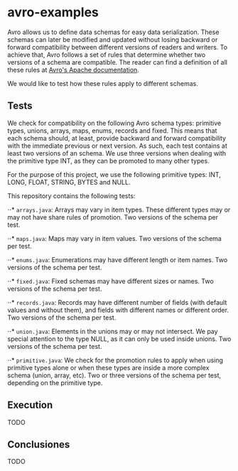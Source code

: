 # avro-examples

Avro allows us to define data schemas for easy data serialization. These schemas can later be modified and updated without losing backward or forward compatibility between different versions of readers and writers. To achieve that, Avro follows a set of rules that determine whether two versions of a schema are compatible. The reader can find a definition of all these rules at [Avro's Apache documentation](https://avro.apache.org/docs/current/spec.html#Schema+Resolution).

We would like to test how these rules apply to different schemas.


## Tests


We check for compatibility on the following Avro schema types: primitive types, unions, arrays, maps, enums, records and fixed. This means that each schema should, at least, provide backward and forward compatibility with the immediate previous or next version. As such, each test contains at least two versions of an schema. We use three versions when dealing with the primitive type INT, as they can be promoted to many other types.

For the purpose of this project, we use the following primitive types: INT, LONG, FLOAT, STRING, BYTES and NULL. 
 
This repository contains the following tests:

⋅⋅* `arrays.java`: Arrays may vary in item types. These different types may or may not have share rules of promotion. Two versions of the schema per test.

⋅⋅* `maps.java`: Maps may vary in item values. Two versions of the schema per test. 

⋅⋅* `enums.java`: Enumerations may have different length or item names. Two versions of the schema per test. 

⋅⋅* `fixed.java`: Fixed schemas may have different sizes or names. Two versions of the schema per test. 

⋅⋅* `records.java`: Records may have different number of fields (with default values and without them), and fields with different names or different order. Two versions of the schema per test. 

⋅⋅* `union.java`: Elements in the unions may or may not intersect. We pay special attention to the type NULL, as it can only be used inside unions. Two versions of the schema per test. 

⋅⋅* `primitive.java`: We check for the promotion rules to apply when using primitive types alone or when these types are inside a more complex schema (union, array, etc). Two or three versions of the schema per test, depending on the primitive type.
 


## Execution

TODO

## Conclusiones

TODO